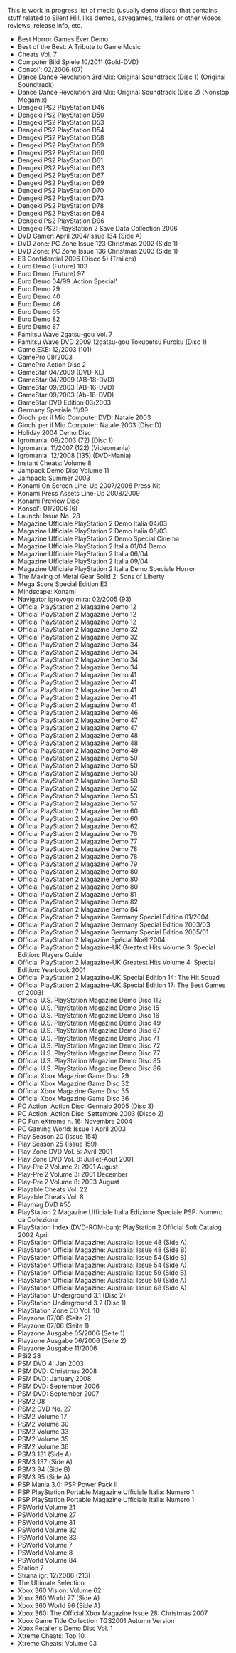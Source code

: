   This is work in progress list of media (usually demo discs) that contains stuff related to Silent Hill, like demos, savegames, trailers or other videos, reviews, release info, etc.
  
- Best Horror Games Ever Demo
- Best of the Best: A Tribute to Game Music
- Cheats Vol. 7
- Computer Bild Spiele 10/2011 (Gold-DVD)
- Consol': 02/2006 (07)
- Dance Dance Revolution 3rd Mix: Original Soundtrack (Disc 1) (Original Soundtrack)
- Dance Dance Revolution 3rd Mix: Original Soundtrack (Disc 2) (Nonstop Megamix)
- Dengeki PS2 PlayStation D46
- Dengeki PS2 PlayStation D50
- Dengeki PS2 PlayStation D53
- Dengeki PS2 PlayStation D54
- Dengeki PS2 PlayStation D58
- Dengeki PS2 PlayStation D59
- Dengeki PS2 PlayStation D60
- Dengeki PS2 PlayStation D61
- Dengeki PS2 PlayStation D63
- Dengeki PS2 PlayStation D67
- Dengeki PS2 PlayStation D69
- Dengeki PS2 PlayStation D70
- Dengeki PS2 PlayStation D73
- Dengeki PS2 PlayStation D78
- Dengeki PS2 PlayStation D84
- Dengeki PS2 PlayStation D96
- Dengeki PS2: PlayStation 2 Save Data Collection 2006
- DVD Gamer: April 2004/Issue 134 (Side A)
- DVD Zone: PC Zone Issue 123 Christmas 2002 (Side 1)
- DVD Zone: PC Zone Issue 136 Christmas 2003 (Side 1)
- E3 Confidential 2006 (Disco 5) (Trailers)
- Euro Demo (Future) 103
- Euro Demo (Future) 97
- Euro Demo 04/99 'Action Special'
- Euro Demo 29
- Euro Demo 40
- Euro Demo 46
- Euro Demo 65
- Euro Demo 82
- Euro Demo 87
- Famitsu Wave 2gatsu-gou Vol. 7
- Famitsu Wave DVD 2009 12gatsu-gou Tokubetsu Furoku (Disc 1)
- Game.EXE: 12/2003 (101)
- GamePro 08/2003
- GamePro Action Disc 2
- GameStar 04/2009 (DVD-XL)
- GameStar 04/2009 (AB-18-DVD)
- GameStar 09/2003 (AB-16-DVD)
- GameStar 09/2003 (Ab-18-DVD)
- GameStar DVD Edition 03/2003
- Germany Speziale 11/99
- Giochi per il Mio Computer DVD: Natale 2003
- Giochi per il Mio Computer: Natale 2003 (Disc D)
- Holiday 2004 Demo Disc
- Igromania: 09/2003 (72) (Disc 1)
- Igromania: 11/2007 (122) (Videomania)
- Igromania: 12/2008 (135) (DVD-Mania)
- Instant Cheats: Volume 8
- Jampack Demo Disc Volume 11
- Jampack: Summer 2003
- Konami On Screen Line-Up 2007/2008 Press Kit
- Konami Press Assets Line-Up 2008/2009
- Konami Preview Disc
- Konsol': 01/2006 (6)
- Launch: Issue No. 28
- Magazine Ufficiale PlayStation 2 Demo Italia 04/03
- Magazine Ufficiale PlayStation 2 Demo Italia 06/03
- Magazine Ufficiale PlayStation 2 Demo Special Cinema
- Magazine Ufficiale PlayStation 2 Italia 01/04 Demo
- Magazine Ufficiale PlayStation 2 Italia 06/04
- Magazine Ufficiale PlayStation 2 Italia 09/04
- Magazine Ufficiale PlayStation 2 Italia Demo Speciale Horror
- The Making of Metal Gear Solid 2: Sons of Liberty
- Mega Score Special Edition E3
- Mindscape: Konami
- Navigator igrovogo mira: 02/2005 (93)
- Official PlayStation 2 Magazine Demo 12
- Official PlayStation 2 Magazine Demo 12
- Official PlayStation 2 Magazine Demo 12
- Official PlayStation 2 Magazine Demo 32
- Official PlayStation 2 Magazine Demo 32
- Official PlayStation 2 Magazine Demo 34
- Official PlayStation 2 Magazine Demo 34
- Official PlayStation 2 Magazine Demo 34
- Official PlayStation 2 Magazine Demo 34
- Official PlayStation 2 Magazine Demo 41
- Official PlayStation 2 Magazine Demo 41
- Official PlayStation 2 Magazine Demo 41
- Official PlayStation 2 Magazine Demo 41
- Official PlayStation 2 Magazine Demo 41
- Official PlayStation 2 Magazine Demo 46
- Official PlayStation 2 Magazine Demo 47
- Official PlayStation 2 Magazine Demo 47
- Official PlayStation 2 Magazine Demo 48
- Official PlayStation 2 Magazine Demo 48
- Official PlayStation 2 Magazine Demo 49
- Official PlayStation 2 Magazine Demo 50
- Official PlayStation 2 Magazine Demo 50
- Official PlayStation 2 Magazine Demo 50
- Official PlayStation 2 Magazine Demo 50
- Official PlayStation 2 Magazine Demo 52
- Official PlayStation 2 Magazine Demo 53
- Official PlayStation 2 Magazine Demo 57
- Official PlayStation 2 Magazine Demo 60
- Official PlayStation 2 Magazine Demo 60
- Official PlayStation 2 Magazine Demo 62
- Official PlayStation 2 Magazine Demo 76
- Official PlayStation 2 Magazine Demo 77
- Official PlayStation 2 Magazine Demo 78
- Official PlayStation 2 Magazine Demo 78
- Official PlayStation 2 Magazine Demo 79
- Official PlayStation 2 Magazine Demo 80
- Official PlayStation 2 Magazine Demo 80
- Official PlayStation 2 Magazine Demo 80
- Official PlayStation 2 Magazine Demo 81
- Official PlayStation 2 Magazine Demo 82
- Official PlayStation 2 Magazine Demo 84
- Official PlayStation 2 Magazine Germany Special Edition 01/2004
- Official PlayStation 2 Magazine Germany Special Edition 2003/03
- Official PlayStation 2 Magazine Germany Special Edition 2005/01
- Official PlayStation 2 Magazine Spécial Noël 2004
- Official PlayStation 2 Magazine-UK Greatest Hits Volume 3: Special Edition: Players Guide
- Official PlayStation 2 Magazine-UK Greatest Hits Volume 4: Special Edition: Yearbook 2001
- Official PlayStation 2 Magazine-UK Special Edition 14: The Hit Squad
- Official PlayStation 2 Magazine-UK Special Edition 17: The Best Games of 2003!
- Official U.S. PlayStation Magazine Demo Disc 112
- Official U.S. PlayStation Magazine Demo Disc 15
- Official U.S. PlayStation Magazine Demo Disc 16
- Official U.S. PlayStation Magazine Demo Disc 49
- Official U.S. PlayStation Magazine Demo Disc 67
- Official U.S. PlayStation Magazine Demo Disc 71
- Official U.S. PlayStation Magazine Demo Disc 72
- Official U.S. PlayStation Magazine Demo Disc 77
- Official U.S. PlayStation Magazine Demo Disc 85
- Official U.S. PlayStation Magazine Demo Disc 86
- Official Xbox Magazine Game Disc 29
- Official Xbox Magazine Game Disc 32
- Official Xbox Magazine Game Disc 35
- Official Xbox Magazine Game Disc 36
- PC Action: Action Disc: Gennaio 2005 (Disc 3)
- PC Action: Action Disc: Settembre 2003 (Disco 2)
- PC Fun eXtreme n. 16: Novembre 2004
- PC Gaming World: Issue 1 April 2003
- Play Season 20 (Issue 154)
- Play Season 25 (Issue 159)
- Play Zone DVD Vol. 5: Avril 2001
- Play Zone DVD Vol. 8: Juillet-Août 2001
- Play-Pre 2 Volume 2: 2001 August
- Play-Pre 2 Volume 3: 2001 December
- Play-Pre 2 Volume 8: 2003 August
- Playable Cheats Vol. 22
- Playable Cheats Vol. 8
- Playmag DVD #55
- PlayStation 2 Magazine Ufficiale Italia Edizione Speciale PSP: Numero da Collezione
- PlayStation Index (DVD-ROM-ban): PlayStation 2 Official Soft Catalog 2002 April
- PlayStation Official Magazine: Australia: Issue 48 (Side A)
- PlayStation Official Magazine: Australia: Issue 48 (Side B)
- PlayStation Official Magazine: Australia: Issue 54 (Side B)
- PlayStation Official Magazine: Australia: Issue 54 (Side A)
- PlayStation Official Magazine: Australia: Issue 59 (Side B)
- PlayStation Official Magazine: Australia: Issue 59 (Side A)
- PlayStation Official Magazine: Australia: Issue 68 (Side A)
- PlayStation Underground 3.1 (Disc 2)
- PlayStation Underground 3.2 (Disc 1)
- PlayStation Zone CD Vol. 10
- Playzone 07/06 (Seite 2)
- Playzone 07/06 (Seite 1)
- Playzone Ausgabe 05/2006 (Seite 1)
- Playzone Ausgabe 06/2006 (Seite 2)
- Playzone Ausgabe 11/2006
- PSi2 28
- PSM DVD 4: Jan 2003
- PSM DVD: Christmas 2008
- PSM DVD: January 2008
- PSM DVD: September 2006
- PSM DVD: September 2007
- PSM2 08
- PSM2 DVD No. 27
- PSM2 Volume 17
- PSM2 Volume 30
- PSM2 Volume 33
- PSM2 Volume 35
- PSM2 Volume 36
- PSM3 131 (Side A)
- PSM3 137 (Side A)
- PSM3 94 (Side B)
- PSM3 95 (Side A)
- PSP Mania 3.0: PSP Power Pack II
- PSP PlayStation Portable Magazine Ufficiale Italia: Numero 1
- PSP PlayStation Portable Magazine Ufficiale Italia: Numero 1
- PSWorld Volume 21
- PSWorld Volume 27
- PSWorld Volume 31
- PSWorld Volume 32
- PSWorld Volume 33
- PSWorld Volume 7
- PSWorld Volume 8
- PSWorld Volume 84
- Station 7
- Strana igr: 12/2006 (213)
- The Ultimate Selection
- Xbox 360 Vision: Volume 62
- Xbox 360 World 77 (Side A)
- Xbox 360 World 96 (Side A)
- Xbox 360: The Official Xbox Magazine Issue 28: Christmas 2007
- Xbox Game Title Collection TGS2001 Autumn Version
- Xbox Retailer's Demo Disc Vol. 1
- Xtreme Cheats: Top 10
- Xtreme Cheats: Volume 03

